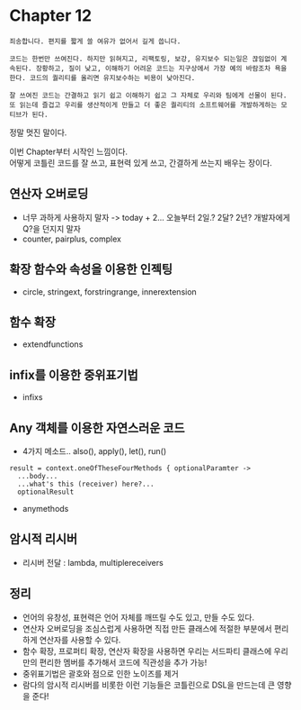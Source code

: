 # Chapter 12

```
죄송합니다. 편지를 짧게 쓸 여유가 없어서 길게 씁니다.
```

```
코드는 한번만 쓰여진다. 하지만 읽혀지고, 리팩토링, 보강, 유지보수 되는일은 끊임없이 계속된다. 장황하고, 질이 낮고, 이해하기 어려운 코드는 지구상에서 가장 예의 바람조차 욕을 한다. 코드의 퀄리티를 올리면 유지보수하는 비용이 낮아진다.  
  
잘 쓰여진 코드는 간결하고 읽기 쉽고 이해하기 쉽고 그 자체로 우리와 팀에게 선물이 된다. 또 읽는데 즐겁고 우리를 생산적이게 만들고 더 좋은 퀄리티의 소프트웨어를 개발하게하는 모티브가 된다.
```

정말 멋진 말이다.

이번 Chapter부터 시작인 느낌이다.  
어떻게 코틀린 코드를 잘 쓰고, 표현력 있게 쓰고, 간결하게 쓰는지 배우는 장이다.

## 연산자 오버로딩

- 너무 과하게 사용하지 말자 -> today + 2... 오늘부터 2일.? 2달? 2년? 개발자에게 Q?을 던지지 말자
- counter, pairplus, complex

## 확장 함수와 속성을 이용한 인젝팅

- circle, stringext, forstringrange, innerextension

## 함수 확장

- extendfunctions

## infix를 이용한 중위표기법

- infixs

## Any 객체를 이용한 자연스러운 코드

- 4가지 메소드.. also(), apply(), let(), run()

```
result = context.oneOfTheseFourMethods { optionalParamter ->
  ...body...
  ...what's this (receiver) here?...
  optionalResult
```

- anymethods

## 암시적 리시버

- 리시버 전달 : lambda, multiplereceivers

## 정리

- 언어의 유창성, 표현력은 언어 자체를 깨뜨릴 수도 있고, 만들 수도 있다.
- 연산자 오버로딩을 조심스럽게 사용하면 직접 만든 클래스에 적절한 부분에서 편리하게 연산자를 사용할 수 있다.
- 함수 확장, 프로퍼티 확장, 연산자 확장을 사용하면 우리는 서드파티 클래스에 우리만의 편리한 멤버를 추가해서 코드에 직관성을 추가 가능!
- 중위표기법은 괄호와 점으로 인한 노이즈를 제거
- 람다의 암시적 리시버를 비롯한 이런 기능들은 코틀린으로 DSL을 만드는데 큰 영향을 준다!

